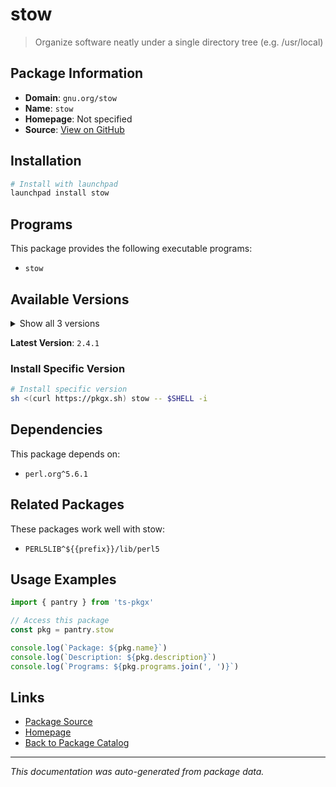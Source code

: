 # stow

> Organize software neatly under a single directory tree (e.g. /usr/local)

## Package Information

- **Domain**: `gnu.org/stow`
- **Name**: `stow`
- **Homepage**: Not specified
- **Source**: [View on GitHub](https://github.com/pkgxdev/pantry/tree/main/projects/gnu.org/stow/package.yml)

## Installation

```bash
# Install with launchpad
launchpad install stow
```

## Programs

This package provides the following executable programs:

- `stow`

## Available Versions

<details>
<summary>Show all 3 versions</summary>

- `2.4.1`, `2.4.0`, `2.3.1`

</details>

**Latest Version**: `2.4.1`

### Install Specific Version

```bash
# Install specific version
sh <(curl https://pkgx.sh) stow -- $SHELL -i
```

## Dependencies

This package depends on:

- `perl.org^5.6.1`

## Related Packages

These packages work well with stow:

- `PERL5LIB^${{prefix}}/lib/perl5`

## Usage Examples

```typescript
import { pantry } from 'ts-pkgx'

// Access this package
const pkg = pantry.stow

console.log(`Package: ${pkg.name}`)
console.log(`Description: ${pkg.description}`)
console.log(`Programs: ${pkg.programs.join(', ')}`)
```

## Links

- [Package Source](https://github.com/pkgxdev/pantry/tree/main/projects/gnu.org/stow/package.yml)
- [Homepage](#)
- [Back to Package Catalog](../package-catalog.md)

---

*This documentation was auto-generated from package data.*
